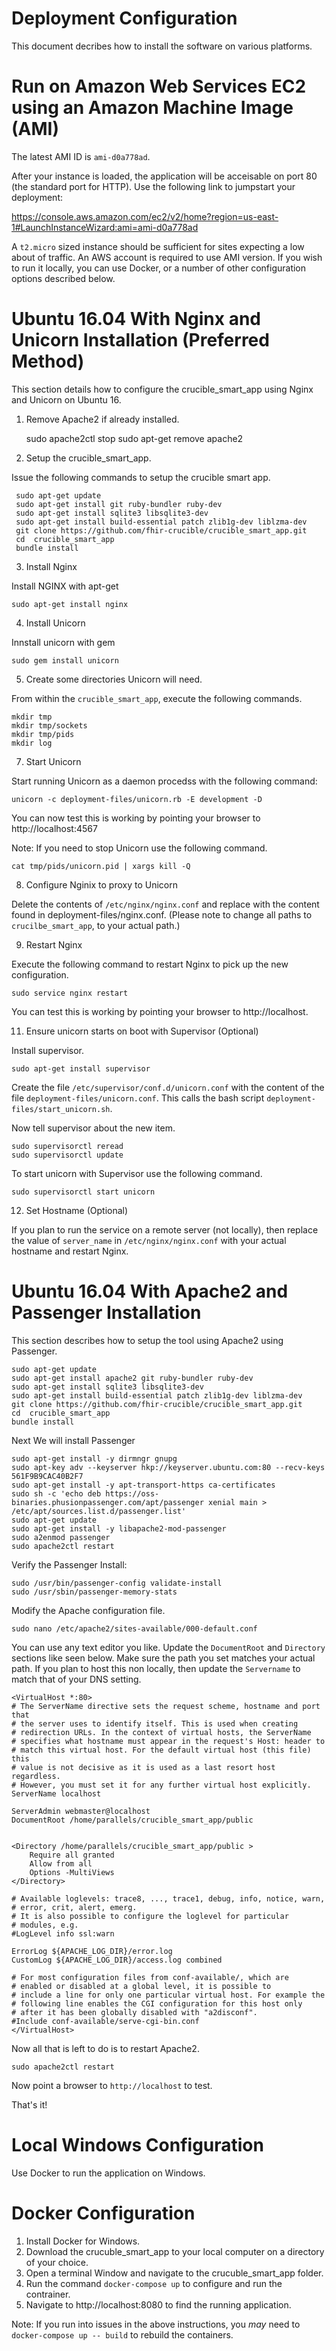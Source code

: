 Deployment Configuration
========================

This document decribes how to install the software on various platforms.

Run on Amazon Web Services EC2 using an Amazon Machine Image (AMI)
==================================================================


The latest AMI ID is `ami-d0a778ad`.

After your instance is loaded, the application will be acceisable on port 80 (the standard port for HTTP).
Use the following link to jumpstart your deployment:


https://console.aws.amazon.com/ec2/v2/home?region=us-east-1#LaunchInstanceWizard:ami=ami-d0a778ad


A `t2.micro` sized instance should be sufficient  for sites expecting a low about of traffic.
An AWS account is required to use AMI version. If you wish to run it locally, you can use Docker,
or a number of other configuration options described below.



Ubuntu 16.04 With Nginx and Unicorn Installation (Preferred Method)
===================================================================

This section details how to configure the crucible_smart_app using Nginx 
and Unicorn on Ubuntu 16.

1. Remove Apache2 if already installed. 


    sudo apache2ctl stop
    sudo apt-get remove apache2


2. Setup the crucible_smart_app.

Issue the following commands to setup the crucible smart app.


     sudo apt-get update
     sudo apt-get install git ruby-bundler ruby-dev
     sudo apt-get install sqlite3 libsqlite3-dev
     sudo apt-get install build-essential patch zlib1g-dev liblzma-dev
     git clone https://github.com/fhir-crucible/crucible_smart_app.git
     cd  crucible_smart_app
     bundle install


3. Install Nginx

Install NGINX with apt-get


    sudo apt-get install nginx

4. Install Unicorn

Innstall unicorn with gem

    sudo gem install unicorn

5. Create some directories Unicorn will need. 

From within the `crucible_smart_app`, execute the following commands.

    mkdir tmp
    mkdir tmp/sockets
    mkdir tmp/pids
    mkdir log


7. Start Unicorn

Start running Unicorn as a daemon procedss with the following command:

    unicorn -c deployment-files/unicorn.rb -E development -D

You can now test this is working by pointing your browser
 to http://localhost:4567

Note: If you need to stop Unicorn use the following command.

    cat tmp/pids/unicorn.pid | xargs kill -Q

8. Configure Nginix to proxy to Unicorn

Delete the contents of `/etc/nginx/nginx.conf` and replace with the content
found in deployment-files/nginx.conf.
(Please note to change all paths to `crucilbe_smart_app`, to your actual path.)

9. Restart Nginx

Execute the following command to restart Nginx to pick up the new configuration.


    sudo service nginx restart


You can test this is working by pointing your browser to http://localhost.


11. Ensure unicorn starts on boot with Supervisor (Optional)

Install supervisor.


    sudo apt-get install supervisor

Create the file `/etc/supervisor/conf.d/unicorn.conf` with 
the content of the file `deployment-files/unicorn.conf`.
This calls the bash script `deployment-files/start_unicorn.sh`.


Now tell supervisor about the new item.


    sudo supervisorctl reread
    sudo supervisorctl update


To start unicorn with Supervisor use the following command.


    sudo supervisorctl start unicorn


12. Set Hostname (Optional)

If you plan to run the service on a remote server (not locally), then replace the 
value of `server_name` in `/etc/nginx/nginx.conf` with your actual hostname and 
restart Nginx.





Ubuntu 16.04 With Apache2 and Passenger Installation
====================================================

This section describes how to setup the tool using Apache2 using Passenger.


    sudo apt-get update
    sudo apt-get install apache2 git ruby-bundler ruby-dev
    sudo apt-get install sqlite3 libsqlite3-dev
    sudo apt-get install build-essential patch zlib1g-dev liblzma-dev
    git clone https://github.com/fhir-crucible/crucible_smart_app.git
    cd  crucible_smart_app
    bundle install

Next We will install Passenger

    sudo apt-get install -y dirmngr gnupg
    sudo apt-key adv --keyserver hkp://keyserver.ubuntu.com:80 --recv-keys 561F9B9CAC40B2F7
    sudo apt-get install -y apt-transport-https ca-certificates
    sudo sh -c 'echo deb https://oss-binaries.phusionpassenger.com/apt/passenger xenial main > /etc/apt/sources.list.d/passenger.list'
    sudo apt-get update
    sudo apt-get install -y libapache2-mod-passenger
    sudo a2enmod passenger
    sudo apache2ctl restart
    
Verify the Passenger Install:

    sudo /usr/bin/passenger-config validate-install
    sudo /usr/sbin/passenger-memory-stats

Modify the Apache configuration file.

    sudo nano /etc/apache2/sites-available/000-default.conf

You can use any text editor you like.  Update the `DocumentRoot` 
and `Directory` sections like seen below. Make sure the path you set
matches your actual path.  If you plan to host this non locally,
then update the `Servername` to match that of your DNS setting.

    <VirtualHost *:80>
	# The ServerName directive sets the request scheme, hostname and port that
	# the server uses to identify itself. This is used when creating
	# redirection URLs. In the context of virtual hosts, the ServerName
	# specifies what hostname must appear in the request's Host: header to
	# match this virtual host. For the default virtual host (this file) this
	# value is not decisive as it is used as a last resort host regardless.
	# However, you must set it for any further virtual host explicitly.
	ServerName localhost

	ServerAdmin webmaster@localhost
	DocumentRoot /home/parallels/crucible_smart_app/public


    <Directory /home/parallels/crucible_smart_app/public >
        Require all granted
        Allow from all
        Options -MultiViews
    </Directory>

	# Available loglevels: trace8, ..., trace1, debug, info, notice, warn,
	# error, crit, alert, emerg.
	# It is also possible to configure the loglevel for particular
	# modules, e.g.
	#LogLevel info ssl:warn

	ErrorLog ${APACHE_LOG_DIR}/error.log
	CustomLog ${APACHE_LOG_DIR}/access.log combined

	# For most configuration files from conf-available/, which are
	# enabled or disabled at a global level, it is possible to
	# include a line for only one particular virtual host. For example the
	# following line enables the CGI configuration for this host only
	# after it has been globally disabled with "a2disconf".
	#Include conf-available/serve-cgi-bin.conf
    </VirtualHost>


Now all that is left to do is to restart Apache2.


    sudo apache2ctl restart

Now point a browser to `http://localhost` to test.

That's it!



Local Windows Configuration
===========================

Use Docker to run the application on Windows.


Docker Configuration
====================

1. Install Docker for Windows.
2. Download the crucuble_smart_app to your local computer on a directory of your choice.
3. Open a terminal Window and navigate to the crucuble_smart_app folder.
4. Run the command `docker-compose up` to configure and run the contrainer.
5. Navigate to http://localhost:8080 to find the running application.

Note: If you run into issues in the above instructions, you _may_ need to `docker-compose up -- build` to rebuild the containers.